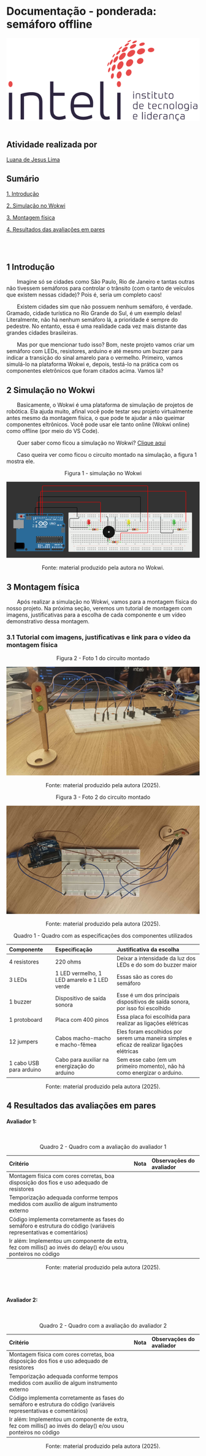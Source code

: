 # Documentação - ponderada: semáforo offline
<div align = "center">
    <img src = "../assets/inteli.png">
</div>
<br>

## Atividade realizada por
<a href="https://www.linkedin.com/in/luana-de-jesus-lima/">Luana de Jesus Lima</a> 

## Sumário

[1. Introdução](#c1)

[2. Simulação no Wokwi](#c2)

[3. Montagem física](#c3)

[4. Resultados das avaliações em pares](#c4)

<br><br>


## <a name = "c1"></a> 1 Introdução
&nbsp; &nbsp; &nbsp; &nbsp;Imagine só se cidades como São Paulo, Rio de Janeiro e tantas outras não tivessem semáforos para controlar o trânsito (com o tanto de veículos que existem nessas cidade)? Pois é, seria um completo caos!

&nbsp; &nbsp; &nbsp; &nbsp;Existem cidades sim que não possuem nenhum semáforo, é verdade. Gramado, cidade turística no Rio Grande do Sul, é um exemplo delas! Literalmente, não há nenhum semáforo lá, a prioridade é sempre do pedestre. No entanto, essa é uma realidade cada vez mais distante das grandes cidades brasileiras.

&nbsp; &nbsp; &nbsp; &nbsp;Mas por que mencionar tudo isso? Bom, neste projeto vamos criar um semáforo com LEDs, resistores, arduino e até mesmo um buzzer para indicar a transição do sinal amarelo para o vermelho. Primeiro, vamos simulá-lo na plataforma Wokwi e, depois, testá-lo na prática com os componentes eletrônicos que foram citados acima. Vamos lá?

## <a name = "c2"></a> 2 Simulação no Wokwi
&nbsp; &nbsp; &nbsp; &nbsp;Basicamente, o Wokwi é uma plataforma de simulação de projetos de robótica. Ela ajuda muito, afinal você pode testar seu projeto virtualmente antes mesmo da montagem física, o que pode te ajudar a não queimar componentes eltrônicos. Você pode usar ele tanto online (Wokwi online) como offline (por meio do VS Code).

&nbsp; &nbsp; &nbsp; &nbsp;Quer saber como ficou a simulação no Wokwi? [Clique aqui](https://wokwi.com/projects/445993128885728257)

&nbsp; &nbsp; &nbsp; &nbsp;Caso queira ver como ficou o circuito montado na simulação, a figura 1 mostra ele.

<div align = "center">
    <p>Figura 1 - simulação no Wokwi</p>
    <img src = "../assets/semaforo.png">
    <p>Fonte: material produzido pela autora no Wokwi.</p>
</div>

## <a name = "c3"></a>3 Montagem física
&nbsp; &nbsp; &nbsp; &nbsp;Após realizar a simulação no Wokwi, vamos para a montagem física do nosso projeto. Na próxima seção, veremos um tutorial de montagem com imagens, justificativas para a escolha de cada componente e um vídeo demonstrativo dessa montagem.

### 3.1 Tutorial com imagens, justificativas e link para o vídeo da montagem física 
<div align = "center">
<p>Figura 2 - Foto 1 do circuito montado</p>
<img src = "../assets/foto1Semaforo.jpg">
<p>Fonte: material produzido pela autora (2025).</p>
</div>


<div align = "center">
<p>Figura 3 - Foto 2 do circuito montado</p>
<img src = "../assets/foto2Semaforo.jpg">
<p>Fonte: material produzido pela autora (2025).</p>
</div>

<div align = "center">
<p>Quadro 1 - Quadro com as especificações dos componentes utilizados</p>

|Componente| Especificação | Justificativa da escolha|
| :--- | :--- |  :--- |
| 4 resistores | 220 ohms| Deixar a intensidade da luz dos LEDs e do som do buzzer maior |
| 3 LEDs | 1 LED vermelho, 1 LED amarelo e 1 LED verde|Essas são as cores do semáforo|
| 1 buzzer | Dispositivo de saída sonora|Esse é um dos principais dispositivos de saída sonora, por isso foi escolhido|
| 1 protoboard |Placa com 400 pinos|Essa placa foi escolhida para realizar as ligações elétricas|
| 12 jumpers |Cabos macho-macho e macho-fêmea|Eles foram escolhidos por serem uma maneira simples e eficaz de realizar ligações elétricas|
| 1 cabo USB para arduino |Cabo para auxiliar na energização do arduino|Sem esse cabo (em um primeiro momento), não há como energizar o arduino.|

<p>Fonte: material produzido pela autora (2025).</p>
</div>

## <a name = "c4"></a> 4 Resultados das avaliações em pares
#### Avaliador 1: 
<br>

<div align = "center">
<p>Quadro 2 - Quadro com a avaliação do avaliador 1</p>

|Critério| Nota |Observações do avaliador|
| :--- | :--- |  :--- |
|Montagem física com cores corretas, boa disposição dos fios e uso adequado de resistores
|Temporização adequada conforme tempos medidos com auxílio de algum instrumento externo
|Código implementa corretamente as fases do semáforo e estrutura do código (variáveis representativas e comentários)
|Ir além: Implementou um componente de extra, fez com millis() ao invés do delay() e/ou usou ponteiros no código

<p>Fonte: material produzido pela autora (2025).</p>
</div>
<br><br>

#### Avaliador 2: 
<br>

<div align = "center">
<p>Quadro 2 - Quadro com a avaliação do avaliador 2</p>

|Critério| Nota |Observações do avaliador|
| :--- | :--- |  :--- |
|Montagem física com cores corretas, boa disposição dos fios e uso adequado de resistores
|Temporização adequada conforme tempos medidos com auxílio de algum instrumento externo
|Código implementa corretamente as fases do semáforo e estrutura do código (variáveis representativas e comentários)
|Ir além: Implementou um componente de extra, fez com millis() ao invés do delay() e/ou usou ponteiros no código

<p>Fonte: material produzido pela autora (2025).</p>
</div>